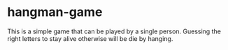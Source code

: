 # hangman-game
This is a simple game that can be played by a single person. Guessing the right letters to stay alive otherwise will be die by hanging.
